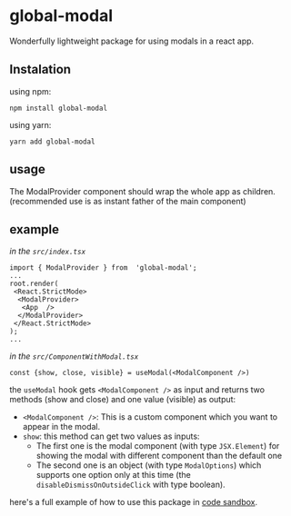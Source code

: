 # global-modal

Wonderfully lightweight package for using modals in a react app.

## Instalation

using npm:

```
npm install global-modal
```

using yarn:

```
yarn add global-modal
```

## usage

The ModalProvider component should wrap the whole app as children. (recommended use is as instant father of the main <App /> component)

## example

*in the `src/index.tsx`*

```
import { ModalProvider } from  'global-modal';
...
root.render(
 <React.StrictMode>
  <ModalProvider>
   <App  />
  </ModalProvider>
 </React.StrictMode>
);
...
```

*in the `src/ComponentWithModal.tsx`*

```
const {show, close, visible} = useModal(<ModalComponent />)
```

the `useModal` hook gets `<ModalComponent />` as input and returns two methods (show and close) and one value (visible) as output:

- `<ModalComponent />`: This is a custom component which you want to appear in the modal.
- `show`: this method can get two values as inputs:
  - The first one is the modal component (with type `JSX.Element`) for showing the modal with different component than the default one
  - The second one is an object (with type `ModalOptions`) which supports one option only at this time (the `disableDismissOnOutsideClick` with type boolean).

here's a full example of how to use this package in [code sandbox](https://codesandbox.io/s/global-modal-example-qw4e4w).
